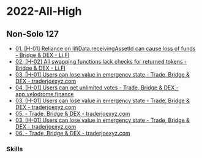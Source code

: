 # 2022-All-High

Non-Solo 127
-----------------------

*   <a href="https://code4rena.com/reports/2022-03-lifinance/#h-01-reliance-on-lifidatareceivingassetid-can-cause-loss-of-funds">01. [H-01] Reliance on lifiData.receivingAssetId can cause loss of funds - Bridge & DEX - Li.FI</a>
*   <a href="https://code4rena.com/reports/2022-03-lifinance/#h-02-all-swapping-functions-lack-checks-for-returned-tokens">02. [H-02] All swapping functions lack checks for returned tokens - Bridge & DEX - Li.FI</a> 
*   <a href="https://code4rena.com/reports/2022-01-trader-joe/#h-01-users-can-lose-value-in-emergency-state">03. [H-01] Users can lose value in emergency state - Trade, Bridge & DEX - traderjoexyz.com</a> 
*   <a href="https://code4rena.com/reports/2022-05-velodrome/#h-01-users-can-get-unlimited-votes">04. [H-01] Users can get unlimited votes - Trade, Bridge & DEX - app.velodrome.finance</a>
*   <a href="https://code4rena.com/reports/2022-01-trader-joe/#h-01-users-can-lose-value-in-emergency-state">03. [H-01] Users can lose value in emergency state - Trade, Bridge & DEX - traderjoexyz.com</a> 
*   <a href="xxx">05.   - Trade, Bridge & DEX - traderjoexyz.com</a>
*   <a href="https://code4rena.com/reports/2022-01-trader-joe/#h-01-users-can-lose-value-in-emergency-state">03. [H-01] Users can lose value in emergency state - Trade, Bridge & DEX - traderjoexyz.com</a> 
*   <a href="xxx">06.   - Trade, Bridge & DEX - traderjoexyz.com</a> 

### Skills

